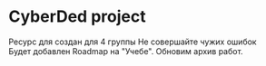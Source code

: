 # CyberDed project

<a>Ресурс для создан для 4 группы</a>
<a>Не совершайте чужих ошибок</a></br>
<a>Будет добавлен Roadmap на "Учебе". Обновим архив работ.</a>
